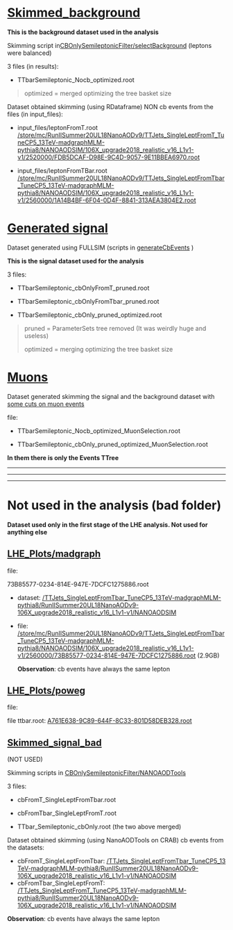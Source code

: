 





# [Skimmed_background](./Skimmed_background)

**This is the background dataset used in the analysis**

Skimming script in[CBOnlySemileptonicFilter/selectBackground](../tasks/CBOnlySemileptonicFilter/selectBackground/README.md) (leptons were balanced)

3 files (in results):

- TTbarSemileptonic_Nocb_optimized.root

> optimized = merged optimizing the tree basket size 

Dataset obtained skimming (using RDataframe) NON cb events from the files (in input_files):

- input_files/leptonFromT.root [/store/mc/RunIISummer20UL18NanoAODv9/TTJets_SingleLeptFromT_TuneCP5_13TeV-madgraphMLM-pythia8/NANOAODSIM/106X_upgrade2018_realistic_v16_L1v1-v1/2520000/FDB5DCAF-D98E-9C4D-9057-9E11BBEA6970.root](https://cmsweb.cern.ch/das/request?input=file%3D%2Fstore%2Fmc%2FRunIISummer20UL18NanoAODv9%2FTTJets_SingleLeptFromT_TuneCP5_13TeV-madgraphMLM-pythia8%2FNANOAODSIM%2F106X_upgrade2018_realistic_v16_L1v1-v1%2F2520000%2FFDB5DCAF-D98E-9C4D-9057-9E11BBEA6970.root&instance=prod/global)

- input_files/leptonFromTBar.root [/store/mc/RunIISummer20UL18NanoAODv9/TTJets_SingleLeptFromTbar_TuneCP5_13TeV-madgraphMLM-pythia8/NANOAODSIM/106X_upgrade2018_realistic_v16_L1v1-v1/2560000/1A14B4BF-6F04-0D4F-8841-313AEA3804E2.root](https://cmsweb.cern.ch/das/request?input=file%3D%2Fstore%2Fmc%2FRunIISummer20UL18NanoAODv9%2FTTJets_SingleLeptFromTbar_TuneCP5_13TeV-madgraphMLM-pythia8%2FNANOAODSIM%2F106X_upgrade2018_realistic_v16_L1v1-v1%2F2560000%2F1A14B4BF-6F04-0D4F-8841-313AEA3804E2.root&instance=prod/global)

# [Generated signal](./generated_signal)

Dataset generated using FULLSIM (scripts in [generateCbEvents](../tasks/generateCbEvents/README.md) )

**This is the signal dataset used for the analysis**

3 files:

- TTbarSemileptonic_cbOnlyFromT_pruned.root

- TTbarSemileptonic_cbOnlyFromTbar_pruned.root

- TTbarSemileptonic_cbOnly_pruned_optimized.root

> pruned = ParameterSets tree removed (It was weirdly huge and useless)
> 
> optimized = merging optimizing the tree basket size

# [Muons](./Muons)

Dataset generated skimming the signal and the background dataset with [some cuts on muon events](../tasks/Muons/README.md)

file:

- TTbarSemileptonic_Nocb_optimized_MuonSelection.root

- TTbarSemileptonic_cbOnly_pruned_optimized_MuonSelection.root

**In them there is only the Events TTree**

---

---

---

# Not used in the analysis (bad folder)

**Dataset used only in the first stage of the LHE analysis. Not used for anything else**

## [LHE_Plots/madgraph](./bad/LHE_Plots/madgraph)

file:

73B85577-0234-814E-947E-7DCFC1275886.root

- dataset: [/TTJets_SingleLeptFromTbar_TuneCP5_13TeV-madgraphMLM-pythia8/RunIISummer20UL18NanoAODv9-106X_upgrade2018_realistic_v16_L1v1-v1/NANOAODSIM](https://cmsweb.cern.ch/das/request?input=dataset%3D%2FTTJets_SingleLeptFromTbar_TuneCP5_13TeV-madgraphMLM-pythia8%2FRunIISummer20UL18NanoAODv9-106X_upgrade2018_realistic_v16_L1v1-v1%2FNANOAODSIM&instance=prod/global)

- file: [/store/mc/RunIISummer20UL18NanoAODv9/TTJets_SingleLeptFromTbar_TuneCP5_13TeV-madgraphMLM-pythia8/NANOAODSIM/106X_upgrade2018_realistic_v16_L1v1-v1/2560000/73B85577-0234-814E-947E-7DCFC1275886.root](https://cmsweb.cern.ch/das/request?input=file%3D%2Fstore%2Fmc%2FRunIISummer20UL18NanoAODv9%2FTTJets_SingleLeptFromTbar_TuneCP5_13TeV-madgraphMLM-pythia8%2FNANOAODSIM%2F106X_upgrade2018_realistic_v16_L1v1-v1%2F2560000%2F73B85577-0234-814E-947E-7DCFC1275886.root&instance=prod/global) (2.9GB)
  
  **Observation**: cb events have always the same lepton

## [LHE_Plots/poweg](./bad/LHE_Plots/poweg)

file:

file ttbar.root: [A761E638-9C89-644F-8C33-801D58DEB328.root](https://cmsweb.cern.ch/das/request?input=file%3D%2Fstore%2Fmc%2FRunIISummer20UL17NanoAODv2%2FTTToSemiLeptonic_TuneCP5_13TeV-powheg-pythia8%2FNANOAODSIM%2F106X_mc2017_realistic_v8-v1%2F120000%2FA761E638-9C89-644F-8C33-801D58DEB328.root&instance=prod/global)

## [Skimmed_signal_bad](./bad/Skimmed_signal_bad)

(NOT USED)

Skimming scripts in [CBOnlySemileptonicFilter/NANOAODTools](../tasks/CBOnlySemileptonicFilter/NANOAODTools/README.md)

3 files:

- cbFromT_SingleLeptFromTbar.root

- cbFromTbar_SingleLeptFromT.root

- TTbar_Semileptonic_cbOnly.root (the two above merged)

Dataset obtained skimming (using NanoAODTools on CRAB) cb events from the datasets:

- cbFromT_SingleLeptFromTbar: [/TTJets_SingleLeptFromTbar_TuneCP5_13TeV-madgraphMLM-pythia8/RunIISummer20UL18NanoAODv9-106X_upgrade2018_realistic_v16_L1v1-v1/NANOAODSIM](https://cmsweb.cern.ch/das/request?instance=prod/global&input=file+dataset%3D%2FTTJets_SingleLeptFromTbar_TuneCP5_13TeV-madgraphMLM-pythia8%2FRunIISummer20UL18NanoAODv9-106X_upgrade2018_realistic_v16_L1v1-v1%2FNANOAODSIM)
- cbFromTbar_SingleLeptFromT: [/TTJets_SingleLeptFromT_TuneCP5_13TeV-madgraphMLM-pythia8/RunIISummer20UL18NanoAODv9-106X_upgrade2018_realistic_v16_L1v1-v1/NANOAODSIM](https://cmsweb.cern.ch/das/request?input=dataset%3D%2FTTJets_SingleLeptFromT_TuneCP5_13TeV-madgraphMLM-pythia8%2FRunIISummer20UL18NanoAODv9-106X_upgrade2018_realistic_v16_L1v1-v1%2FNANOAODSIM&instance=prod/global)

**Observation**: cb events have always the same lepton
